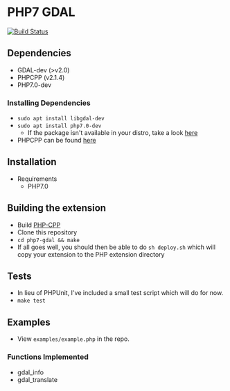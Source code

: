 # PHP7 GDAL
[![Build Status](https://travis-ci.org/codyben/php7-gdal.svg?branch=master)](https://travis-ci.org/codyben/php7-gdal)
## Dependencies
- GDAL-dev (>v2.0)
- PHPCPP (v2.1.4)
- PHP7.0-dev

### Installing Dependencies
- ```sudo apt install libgdal-dev```
- ```sudo apt install php7.0-dev```
    - If the package isn't available in your distro, take a look [here](https://deb.sury.org/)
- PHPCPP can be found [here](https://github.com/CopernicaMarketingSoftware/PHP-CPP)

## Installation
- Requirements
   - PHP7.0

## Building the extension
- Build [PHP-CPP](https://github.com/CopernicaMarketingSoftware/PHP-CPP)
-   Clone this repository
-   ```cd php7-gdal && make```
-   If all goes well, you should then be able to do ```sh deploy.sh``` which will copy your extension to the PHP extension directory

## Tests
- In lieu of PHPUnit, I've included a small test script which will do for now.
- ```make test```

## Examples
- View ```examples/example.php``` in the repo.

### Functions Implemented
- gdal_info
- gdal_translate

